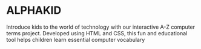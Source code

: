 # ALPHAKID

Introduce kids to the world of technology with our interactive A-Z computer terms project. Developed using HTML and CSS, this fun and educational tool helps children learn essential computer vocabulary
